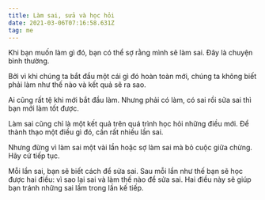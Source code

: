```yaml
---
title: Làm sai, sửa và học hỏi
date: 2021-03-06T07:16:58.631Z
tag: me
---
```

Khi bạn muốn làm gì đó, bạn có thể sợ rằng mình sẽ làm sai. Đây là chuyện bình thường.

Bởi vì khi chúng ta bắt đầu một cái gì đó hoàn toàn mới, chúng ta không biết phải làm như thế nào và kết quả sẽ ra sao.

Ai cũng rất tệ khi mới bắt đầu làm. Nhưng phải có làm, có sai rồi sửa sai thì bạn mới làm tốt được.

Làm sai cũng chỉ là một kết quả trên quá trình học hỏi những điều mới. Để thành thạo một điều gì đó, cần rất nhiều lần sai.

Nhưng đừng vì làm sai một vài lần hoặc sợ làm sai mà bỏ cuộc giữa chừng. Hãy cứ tiếp tục.

Mỗi lần sai, bạn sẽ biết cách để sửa sai. Sau mỗi lần như thế bạn sẽ học được hai điều: vì sao lại sai và làm thế nào để sửa sai. Hai điều này sẽ giúp bạn tránh những sai lầm trong lần kế tiếp.